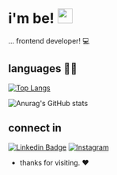 # i'm be! <img src=https://github.com/TheDudeThatCode/TheDudeThatCode/blob/master/Assets/Hi.gif width="30"> 

... frontend developer! :computer:

## languages  👨‍💻

<!---![](https://img.shields.io/badge/JavaScript-%23323330.svg?logo=javascript&logoColor=%23F7DF1E)
![NuxtJS](https://img.shields.io/badge/Nuxt-black?logo=nuxt.js&logoColor=white)
![Vue.js](https://img.shields.io/badge/Vue.js-%2335495e.svg?logo=vuedotjs&logoColor=%234FC08D)
![Vuetify](https://img.shields.io/badge/Vuetify-%2338B2AC.svg?logo=vuetify&logoColor=white)

![SASS](https://img.shields.io/badge/SASS-hotpink.svg?logo=SASS&logoColor=white)
![Flutter](https://img.shields.io/badge/Flutter-%2302569B.svg?logo=Flutter&logoColor=white)
![Laravel](https://img.shields.io/badge/Laravel-%23FF2D20.svg?logo=laravel&logoColor=white)
![PHP](https://img.shields.io/badge/PHP-%23777BB4.svg?logo=php&logoColor=white)--->

[![Top Langs](https://github-readme-stats.vercel.app/api/top-langs/?username=becardine&layout=compact)](https://github.com/anuraghazra/github-readme-stats)

![Anurag's GitHub stats](https://github-readme-stats.vercel.app/api?username=becardine&show_icons=true&theme=transparent)


<!---![GitHub streak stats](https://github-readme-streak-stats.herokuapp.com/?user=BECARDINE)-->

<!---[![becardine GitHub stats](https://github-readme-stats.vercel.app/api?username=becardine&show_icons=true&count_private=true)](https://github.com/becardine/github-readme-stats) --->

## connect in

[![Linkedin Badge](https://img.shields.io/badge/-LinkedIn-blue?style=flat-square&logo=Linkedin&logoColor=white&link=https://www.linkedin.com/in/becardine/)]( https://www.linkedin.com/in/becardine/)
[![Instagram](https://img.shields.io/badge/becardine-%23E4405F.svg?logo=Instagram&logoColor=white)](https://www.instagram.com/becardine/)

- thanks for visiting.  ❤

<!---![Profile views](https://gpvc.arturio.dev/becardine) --->
